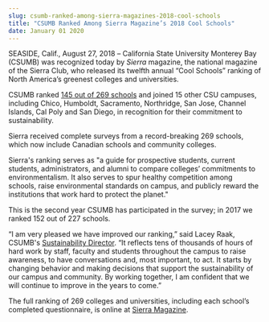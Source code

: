 ```yaml
---
slug: csumb-ranked-among-sierra-magazines-2018-cool-schools
title: "CSUMB Ranked Among Sierra Magazine’s 2018 Cool Schools"
date: January 01 2020
---
```


 
<p>
  SEASIDE, Calif., August 27, 2018<i> – </i>California State University Monterey
  Bay (CSUMB) was recognized today by<i> Sierra</i> magazine, the national
  magazine of the Sierra Club, who released its twelfth annual “Cool Schools”
  ranking of North America’s greenest colleges and universities.
</p>
<p>
  CSUMB ranked
  <a
    href="https://www.sierraclub.org/sierra/cool-schools-2018/cool-schools-2018-full-ranking"
    >145 out of 269 schools</a
  >
  and joined 15 other CSU campuses, including Chico, Humboldt, Sacramento,
  Northridge, San Jose, Channel Islands, Cal Poly and San Diego, in recognition
  for their commitment to sustainability.
</p>
<p>
  Sierra received complete surveys from a record-breaking 269 schools, which now
  include Canadian schools and community colleges.
</p>
<p>
  Sierra's ranking serves as "a guide for prospective students, current
  students, administrators, and alumni to compare colleges’ commitments to
  environmentalism. It also serves to spur healthy competition among schools,
  raise environmental standards on campus, and publicly reward the institutions
  that work hard to protect the planet."
</p>
<p>
  This is the second year CSUMB has participated in the survey; in 2017 we
  ranked 152 out of 227 schools.
</p>
<p>
  “I am very pleased we have improved our ranking,” said Lacey Raak, CSUMB's
  <a href="https://csumb.edu/sustainability">Sustainability Director</a>. “It
  reflects tens of thousands of hours of hard work by staff, faculty and
  students throughout the campus to raise awareness, to have conversations and,
  most important, to act. It starts by changing behavior and making decisions
  that support the sustainability of our campus and community. By working
  together, I am confident that we will continue to improve in the years to
  come.”
</p>
<p>
  The full ranking of 269 colleges and universities, including each school’s
  completed questionnaire, is online at
  <a
    href="https://www.sierraclub.org/sierra/cool-schools-2018/top-20-coolest-schools-2018"
    >Sierra Magazine</a
  >.
</p>
 
